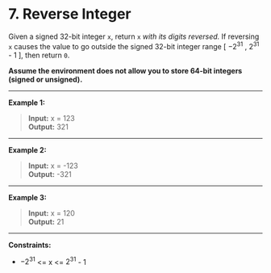 # 7. Reverse Integer

Given a signed 32-bit integer `x`, return `x` *with its digits reversed.* If reversing `x` causes the value to go outside the signed 32-bit integer range [ $-2^{31}$ , $2^{31}$ - 1 ], then return `0`.

**Assume the environment does not allow you to store 64-bit integers (signed or unsigned).**

***
**Example 1:**  
>**Input:** x = 123   
>**Output:** 321
***

**Example 2:**
>**Input:** x = -123  
>**Output:** -321  
***

**Example 3:**  
>**Input:** x = 120  
>**Output:** 21
***

**Constraints:**

- $-2^{31}$ <= x <= $2^{31}$ - 1